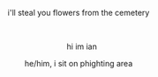 <p align="center"> i'll steal you flowers from the cemetery </p>
<p align="center">
   ‌ ‌ ‌
</p>
<p align="center">
   ‌ ‌ ‌
hi im ian
</p>

<p align="center"> he/him, i sit on phighting area </p>
